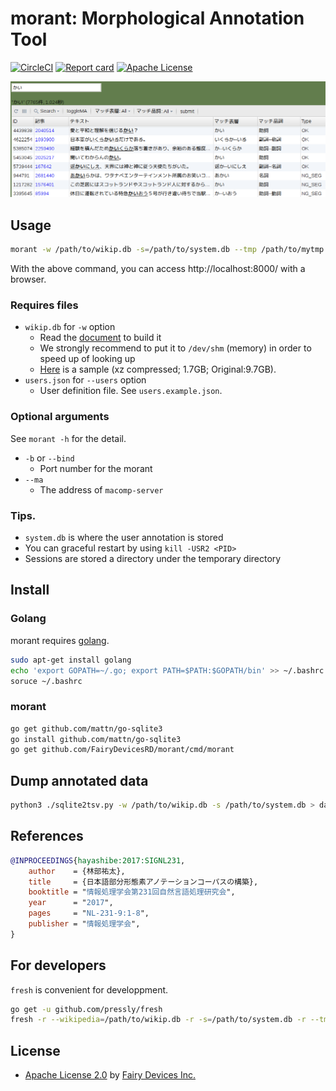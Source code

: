 
# morant: Morphological Annotation Tool

[![CircleCI](https://circleci.com/gh/FairyDevicesRD/morant.svg?style=svg)](https://circleci.com/gh/FairyDevicesRD/morant)
[![Report card](http://goreportcard.com/badge/FairyDevicesRD/morant)](http://goreportcard.com/report/FairyDevicesRD/morant)
[![Apache License](http://img.shields.io/badge/license-APACHE2-blue.svg)](http://www.apache.org/licenses/LICENSE-2.0)


![demo](demo.png "demo")

## Usage

```sh
morant -w /path/to/wikip.db -s=/path/to/system.db --tmp /path/to/mytmp --users users.json --ma=http://localhost:5000 -b 8000
```

With the above command, you can access http://localhost:8000/ with a browser.

### Requires files

- ``wikip.db`` for ``-w`` option
    - Read the [document](wiki2db/README.md) to build it
    - We strongly recommend to put it to ``/dev/shm`` (memory) in order to speed up of looking up
    - [Here](https://github.com/FairyDevicesRD/FairyMaCorpus/releases/download/v1/jawiki-20170420.db.xz) is a sample (xz compressed; 1.7GB; Original:9.7GB).
-  ``users.json`` for ``--users`` option
    - User definition file. See ``users.example.json``.

### Optional arguments
See ``morant -h`` for the detail.

- ``-b`` or ``--bind``
    - Port number for the morant
- ``--ma``
    - The address of ``macomp-server``


### Tips.

- ``system.db`` is where the user annotation is stored
- You can graceful restart by using ``kill -USR2 <PID>``
- Sessions are stored a directory under the temporary directory


## Install

### Golang

morant requires [golang](https://golang.org/).

```sh
sudo apt-get install golang
echo 'export GOPATH=~/.go; export PATH=$PATH:$GOPATH/bin' >> ~/.bashrc
soruce ~/.bashrc
```


### morant

```sh
go get github.com/mattn/go-sqlite3
go install github.com/mattn/go-sqlite3
go get github.com/FairyDevicesRD/morant/cmd/morant
```


## Dump annotated data

```sh
python3 ./sqlite2tsv.py -w /path/to/wikip.db -s /path/to/system.db > data.tsv
```


## References

```bib
@INPROCEEDINGS{hayashibe:2017:SIGNL231,
    author    = {林部祐太},
    title     = {日本語部分形態素アノテーションコーパスの構築},
    booktitle = "情報処理学会第231回自然言語処理研究会",
    year      = "2017",
    pages     = "NL-231-9:1-8",
    publisher = "情報処理学会",
}
```


## For developers

``fresh`` is convenient for developpment.

```sh
go get -u github.com/pressly/fresh
fresh -r --wikipedia=/path/to/wikip.db -r -s=/path/to/system.db -r --tmp=./tmp/out -r --users=/path/to/users.json -p ./cmd/morant
```


## License

- [Apache License 2.0](http://www.apache.org/licenses/LICENSE-2.0) by [Fairy Devices Inc.](http://www.fairydevices.jp/)
